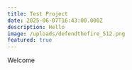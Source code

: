 ```yaml
---
title: Test Project
date: 2025-06-07T16:43:00.000Z
description: Hello
image: /uploads/defendthefire_512.png
featured: true
---
```

Welcome
